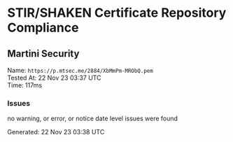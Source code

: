 # STIR/SHAKEN Certificate Repository Compliance

## Martini Security

Name: `https://p.mtsec.me/2884/XbMmPm-MRObQ.pem`\
Tested At: 22 Nov 23 03:37 UTC\
Time: 117ms

### Issues

no warning, or error, or notice date level issues were found

Generated: 22 Nov 23 03:38 UTC